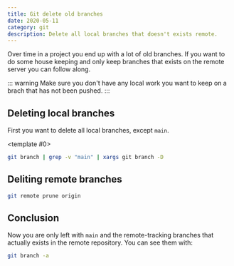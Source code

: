 ```yaml
---
title: Git delete old branches
date: 2020-05-11
category: git
description: Delete all local branches that doesn't exists remote.
---
```


Over time in a project you end up with a lot of old branches. If you want to do some house keeping and only keep branches that exists on the remote server you can follow along.

::: warning
Make sure you don't have any local work you want to keep on a brach that has not been pushed.
:::

## Deleting local branches

First you want to delete all local branches, except `main`.

<script setup>
import ToggleView from '../components/ToggleView.vue'
</script>

<ToggleView :options="['Unix-like', 'Powershell']"><template #0>

```sh
git branch | grep -v "main" | xargs git branch -D
```

</template>
<template #1>

```sh
git branch | Select-String -NotMatch -Pattern "main" | %{ git branch -D $_.ToString().Trim() }
```

</template>
</ToggleView>

## Deliting remote branches

```sh
git remote prune origin
```

## Conclusion

Now you are only left with `main` and the remote-tracking branches that actually exists in the remote repository. You can see them with:

```sh
git branch -a
```

